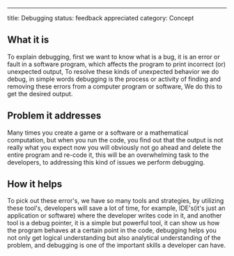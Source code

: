 ---
title: Debugging
status: feedback appreciated
category: Concept

## What it is

To explain debugging, first we want to know what is a bug, it is an 
error or fault in a software program, which affects the program to 
print incorrect (or) unexpected output, To resolve these kinds of
unexpected behavior we do debug, in simple words debugging
is the process or activity of finding and removing these errors 
from a computer program or software, We do this to get the desired output.

## Problem it addresses

Many times you create a game or a software or a mathematical computation, 
but when you run the code, you find out that the output is not really what
you expect now you will obviously not go ahead and delete the entire
program and re-code it, this will be an overwhelming task to the developers,
to addressing this kind of issues we perform debugging.

## How it helps

To pick out these error's, we have so many tools and strategies, by utilizing these tool's, 
developers will save a lot of time, for example, IDE's(it's just an application or software)
where the developer writes code in it, and another tool is a debug pointer, it is a simple but 
powerful tool, it can show us how the program behaves at a certain point in the code, 
debugging helps you not only get logical understanding but also analytical understanding 
of the problem, and debugging is one of the important skills a developer can have.

